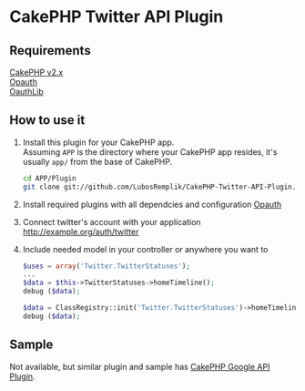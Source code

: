 CakePHP Twitter API Plugin
=========================

Requirements
------------
[CakePHP v2.x](https://github.com/cakephp/cakephp)   
[Opauth](https://github.com/LubosRemplik/cakephp-opauth)   
[OauthLib](https://github.com/LubosRemplik/oauth_lib)

How to use it
-------------
1.	Install this plugin for your CakePHP app.   
	Assuming `APP` is the directory where your CakePHP app resides, it's usually `app/` from the base of CakePHP.

	```bash
	cd APP/Plugin
	git clone git://github.com/LubosRemplik/CakePHP-Twitter-API-Plugin.git Twitter
	```

2.  Install required plugins with all dependcies and configuration
	[Opauth](https://github.com/LubosRemplik/cakephp-opauth)

3.  Connect twitter's account with your application http://example.org/auth/twitter

4.  Include needed model in your controller or anywhere you want to

	```php
	$uses = array('Twitter.TwitterStatuses');
	...
	$data = $this->TwitterStatuses->homeTimeline();
	debug ($data);
	```

	```php
	$data = ClassRegistry::init('Twitter.TwitterStatuses')->homeTimeline();
	debug ($data);
	```

Sample
------
Not available, but similar plugin and sample has [CakePHP Google API Plugin](https://github.com/LubosRemplik/CakePHP-Google-API-Plugin).
